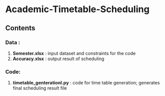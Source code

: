 # Academic-Timetable-Scheduling
## Contents
### Data :
1. **Semester.xlsx** : input dataset and constraints for the code
2. **Accuracy.xlsx** : output result of scheduling
### Code:
1. **timetable_genterationl.py** : code for time table generation; generates final scheduling result file
